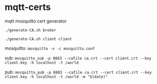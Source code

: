 # mqtt-certs
mqtt mosquitto cert generator

`./generate-CA.sh broker`

`./generate-CA.sh client client`


mosquitto: `mosquitto -v -c mosquitto.conf`

sub:
`mosquitto_sub -p 8883 --cafile ca.crt --cert client.crt --key client.key -h localhost -t /world`

pub:
`mosquitto_pub -p 8883 --cafile ca.crt --cert client.crt --key client.key -h localhost -t /world -m "$(date)" `

